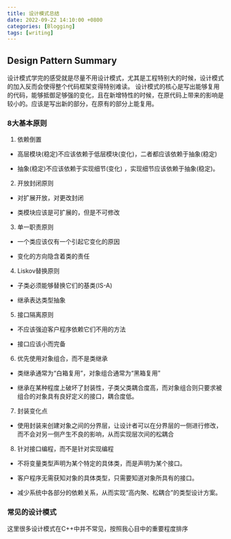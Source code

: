 ```yaml
---
title: 设计模式总结
date: 2022-09-22 14:10:00 +0800
categories: [Blogging]
tags: [writing]
---
```


## Design Pattern Summary

设计模式学完的感受就是尽量不用设计模式，尤其是工程特别大的时候，设计模式的加入反而会使得整个代码框架变得特别难读。 设计模式的核心是写出能够复用的代码，能够抵御足够强的变化，且在新增特性的时候，在原代码上带来的影响是较小的。应该是写出新的部分，在原有的部分上能复用。

### 8大基本原则

1. 依赖倒置

+ 高层模块(稳定)不应该依赖于低层模块(变化)，二者都应该依赖于抽象(稳定)

+ 抽象(稳定)不应该依赖于实现细节(变化) ，实现细节应该依赖于抽象(稳定)。

2. 开放封闭原则

+ 对扩展开放，对更改封闭

+ 类模块应该是可扩展的，但是不可修改

3. 单一职责原则

+ 一个类应该仅有一个引起它变化的原因

+ 变化的方向隐含着类的责任

4. Liskov替换原则

+ 子类必须能够替换它们的基类(IS-A)

+ 继承表达类型抽象

5. 接口隔离原则

+ 不应该强迫客户程序依赖它们不用的方法

+ 接口应该小而完备

6. 优先使用对象组合，而不是类继承

+ 类继承通常为“白箱复用”，对象组合通常为“黑箱复用”

+ 继承在某种程度上破坏了封装性，子类父类耦合度高，而对象组合则只要求被组合的对象具有良好定义的接口，耦合度低。

7. 封装变化点

+ 使用封装来创建对象之间的分界层，让设计者可以在分界层的一侧进行修改，而不会对另一侧产生不良的影响，从而实现层次间的松耦合

8. 针对接口编程，而不是针对实现编程

+ 不将变量类型声明为某个特定的具体类，而是声明为某个接口。

+ 客户程序无需获知对象的具体类型，只需要知道对象所具有的接口。

+ 减少系统中各部分的依赖关系，从而实现“高内聚、松耦合”的类型设计方案。


### 常见的设计模式

这里很多设计模式在C++中并不常见，按照我心目中的重要程度排序


